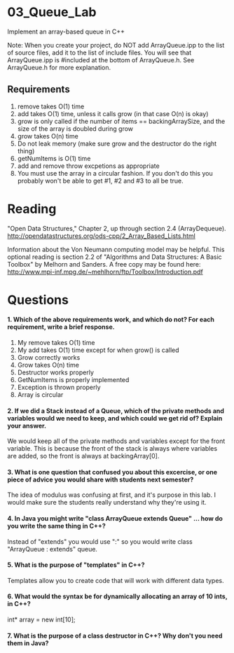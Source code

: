 03_Queue_Lab
============

Implement an array-based queue in C++

Note: When you create your project, do NOT add ArrayQueue.ipp to the list of source files, add it to the list of include files. You will see that ArrayQueue.ipp is #included at the bottom of ArrayQueue.h. See ArrayQueue.h for more explanation.

Requirements
------------

1. remove takes O(1) time
2. add takes O(1) time, unless it calls grow (in that case O(n) is okay)
3. grow is only called if the number of items == backingArraySize, and the size of the array is doubled during grow
4. grow takes O(n) time
5. Do not leak memory (make sure grow and the destructor do the right thing)
6. getNumItems is O(1) time
7. add and remove throw excpetions as appropriate
8. You must use the array in a circular fashion. If you don't do this you probably won't be able to get #1, #2 and #3 to all be true.

Reading
=======
"Open Data Structures," Chapter 2, up through section 2.4 (ArrayDequeue). http://opendatastructures.org/ods-cpp/2_Array_Based_Lists.html

Information about the Von Neumann computing model may be helpful. This optional reading is section 2.2 of "Algorithms and Data Structures: A Basic Toolbox" by Melhorn and Sanders. A free copy may be found here: http://www.mpi-inf.mpg.de/~mehlhorn/ftp/Toolbox/Introduction.pdf

Questions
=========

#### 1. Which of the above requirements work, and which do not? For each requirement, write a brief response.

1. My remove takes O(1) time
2. My add takes O(1) time except for when grow() is called
3. Grow correctly works
4. Grow takes O(n) time
5. Destructor works properly
6. GetNumItems is properly implemented
7. Exception is thrown properly
8. Array is circular 

#### 2. If we did a Stack instead of a Queue, which of the private methods and variables would we need to keep, and which could we get rid of? Explain your answer.
We would keep all of the private methods and variables except for the front variable. This is because the front of the stack is always where variables are added, so the front is always at backingArray[0].

#### 3. What is one question that confused you about this excercise, or one piece of advice you would share with students next semester?
The idea of modulus was confusing at first, and it's purpose in this lab. I would make sure the students really understand why they're using it. 

#### 4. In Java you might write "class ArrayQueue extends Queue" ... how do you write the same thing in C++?
Instead of "extends" you would use ":" so you would write class "ArrayQueue : extends" queue.

#### 5. What is the purpose of "templates" in C++?
Templates allow you to create code that will work with different data types.

#### 6. What would the syntax be for dynamically allocating an array of 10 ints, in C++?
int* array = new int[10];

#### 7. What is the purpose of a class destructor in C++? Why don't you need them in Java?
